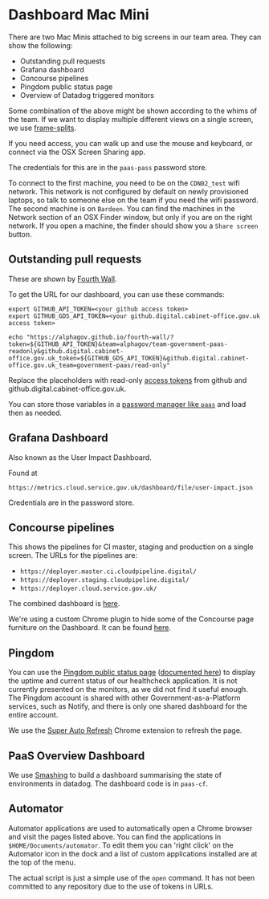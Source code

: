 # Dashboard Mac Mini

There are two Mac Minis attached to big screens in our team area. They can show the
following:

* Outstanding pull requests
* Grafana dashboard
* Concourse pipelines
* Pingdom public status page
* Overview of Datadog triggered monitors

Some combination of the above might be shown according to the whims of the team.
If we want to display multiple different views on a single screen, we use
[frame-splits](https://github.com/dsingleton/frame-splits).

If you need access, you can walk up and use the mouse and keyboard, or connect via the OSX Screen Sharing app.

The credentials for this are in the `paas-pass` password store.

To connect to the first machine, you need to be on the `CDN02_test` wifi network.
This network is not configured by default on newly provisioned laptops, so talk to someone else on the team if you need the wifi password.
The second machine is on `Bardeen`.
You can find the machines in the Network section of an OSX Finder window, but only if you are on the right network.
If you open a machine, the finder should show you a `Share screen` button.

## Outstanding pull requests

These are shown by [Fourth Wall](https://github.com/alphagov/fourth-wall).

To get the URL for our dashboard, you can use these commands:

```
export GITHUB_API_TOKEN=<your github access token>
export GITHUB_GDS_API_TOKEN=<your github.digital.cabinet-office.gov.uk access token>

echo "https://alphagov.github.io/fourth-wall/?token=${GITHUB_API_TOKEN}&team=alphagov/team-government-paas-readonly&github.digital.cabinet-office.gov.uk_token=${GITHUB_GDS_API_TOKEN}&github.digital.cabinet-office.gov.uk_team=government-paas/read-only"
```

Replace the placeholders with read-only [access tokens](https://github.com/blog/1509-personal-api-tokens) from github and github.digital.cabinet-office.gov.uk.

You can store those variables in a [password manager like `paas`](https://www.passwordstore.org/) and load then as needed.

## Grafana Dashboard

Also known as the User Impact Dashboard.

Found at
```
https://metrics.cloud.service.gov.uk/dashboard/file/user-impact.json
```

Credentials are in the password store.

## Concourse pipelines

This shows the pipelines for CI master, staging and production on a single screen. The URLs for the pipelines are:

* `https://deployer.master.ci.cloudpipeline.digital/`
* `https://deployer.staging.cloudpipeline.digital/`
* `https://deployer.cloud.service.gov.uk/`

The combined dashboard is
[here](http://dsingleton.github.io/frame-splits/index.html?title=&layout=3row&url%5B%5D=https%3A%2F%2Fdeployer.master.ci.cloudpipeline.digital%2F&url%5B%5D=https%3A%2F%2Fdeployer.staging.cloudpipeline.digital%2F&url%5B%5D=https%3A%2F%2Fdeployer.cloud.service.gov.uk%2F).

We're using a custom Chrome plugin to hide some of the Concourse page furniture
on the Dashboard. It can be found
[here](https://github.com/alphagov/paas-cf/tree/master/misc/chrome_plugins/clean_concourse_pipeline).

## Pingdom

You can use the [Pingdom public status page](http://stats.pingdom.com/ejtodj13fqqx) ([documented here](https://help.pingdom.com/hc/en-us/articles/205386171-Public-Status-Page)) to display the uptime and current status of our healthcheck application. It is not currently presented on the monitors, as we did not find it useful enough. The Pingdom account is shared with other Government-as-a-Platform services, such as Notify, and there is only one shared dashboard for the entire account.

We use the [Super Auto Refresh](https://chrome.google.com/webstore/detail/super-auto-refresh/kkhjakkgopekjlempoplnjclgedabddk?hl=en) Chrome extension to refresh the page.

## PaaS Overview Dashboard

We use [Smashing](https://github.com/Dashing-io/smashing) to build a dashboard
summarising the state of environments in datadog. The dashboard code is in `paas-cf`.

## Automator

Automator applications are used to automatically open a Chrome browser and visit the pages listed above. You can find the applications in `$HOME/Documents/automator`. To edit them you can 'right click' on the Automator icon in the dock and a list of custom applications installed are at the top of the menu.

The actual script is just a simple use of the `open` command. It has not been committed to any repository due to the use of tokens in URLs.

